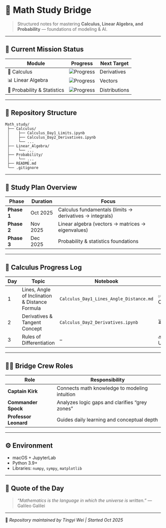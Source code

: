 # 🧮 Math Study Bridge

> Structured notes for mastering **Calculus, Linear Algebra, and Probability** — foundations of modeling & AI.

---

## 🚀 Current Mission Status

| Module | Progress | Next Target |
|---------|-----------|--------------|
| 🧮 Calculus | ![Progress](https://img.shields.io/badge/Day_1_Completed-green?style=flat-square) | Derivatives |
| 📊 Linear Algebra | ![Progress](https://img.shields.io/badge/Not_started-lightgrey?style=flat-square) | Vectors |
| 🎲 Probability & Statistics | ![Progress](https://img.shields.io/badge/Not_started-lightgrey?style=flat-square) | Distributions |


---

## 📁 Repository Structure

```plaintext
Math_study/
 ├── Calculus/
 │    ├── Calculus_Day1_Limits.ipynb
 │    ├── Calculus_Day2_Derivatives.ipynb
 │    └── ...
 ├── Linear_Algebra/
 │    └── ...
 ├── Probability/
 │    └── ...
 ├── README.md
 └── .gitignore
````

---

## 🎯 Study Plan Overview

| Phase       | Duration | Focus                                                    |
| ----------- | -------- | -------------------------------------------------------- |
| **Phase 1** | Oct 2025 | Calculus fundamentals (limits → derivatives → integrals) |
| **Phase 2** | Nov 2025 | Linear algebra (vectors → matrices → eigenvalues)        |
| **Phase 3** | Dec 2025 | Probability & statistics foundations                     |

---

## 📘 Calculus Progress Log

| Day | Topic                         | Notebook                          | Status      |
| --- | ----------------------------- | --------------------------------- | ----------- |
| 1   | Lines, Angle of Inclination & Distance Formula        | `Calculus_Day1_Lines_Angle_Distance.md`      | ✅ Completed |
| 2   | Derivatives & Tangent Concept | `Calculus_Day2_Derivatives.ipynb` | ⏳ Ongoing   |
| 3   | Rules of Differentiation      | –                                 | 🔜 Upcoming |

---

## 🧑‍🚀 Bridge Crew Roles

| Role                  | Responsibility                                 |
| --------------------- | ---------------------------------------------- |
| **Captain Kirk**      | Connects math knowledge to modeling intuition  |
| **Commander Spock**   | Analyzes logic gaps and clarifies “grey zones” |
| **Professor Leonard** | Guides daily learning and conceptual depth     |

---

## ⚙️ Environment

* macOS + JupyterLab
* Python 3.9+
* Libraries: `numpy`, `sympy`, `matplotlib`

---

## 🌟 Quote of the Day

> *“Mathematics is the language in which the universe is written.”* — Galileo Galilei

---

📅 *Repository maintained by Tingyi Wei | Started Oct 2025*

````
